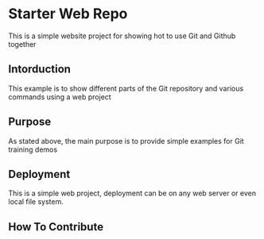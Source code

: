 # Starter Web Repo

This is a simple website project for
showing hot to use Git and Github together

## Intorduction

This example is to show different parts
of the Git repository and various commands
using a web project

## Purpose

As stated above, the main purpose is to
provide simple examples for Git training
demos

## Deployment

This is a simple web project, deployment
can be on any web server or even local
file system.

## How To Contribute